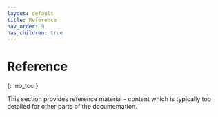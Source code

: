 ```yaml
---
layout: default
title: Reference
nav_order: 9
has_children: true
---
```


# Reference
{: .no_toc }

This section provides reference material - content which is typically too detailed for other parts of the documentation.
